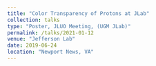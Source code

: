```yaml
---
title: "Color Transparency of Protons at JLab"
collection: talks
type: "Poster, JLUO Meeting, (UGM JLab)"
permalink: /talks/2021-01-12
venue: "Jefferson Lab"
date: 2019-06-24
location: "Newport News, VA"
---
```

